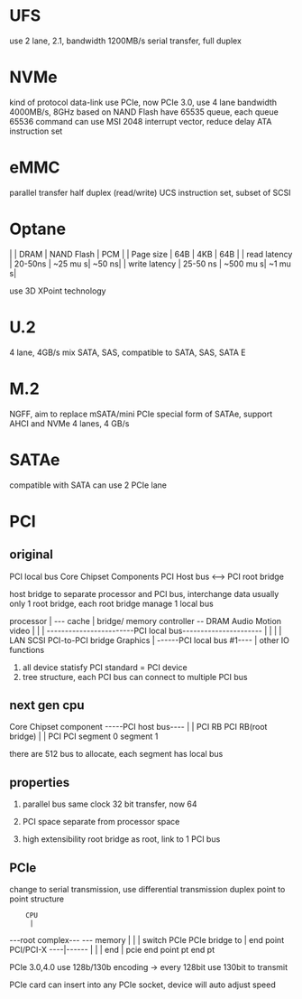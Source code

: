 # UFS
use 2 lane, 2.1, bandwidth 1200MB/s
serial transfer, full duplex

# NVMe
kind of protocol
data-link use PCIe, now PCIe 3.0, use 4 lane
bandwidth 4000MB/s, 8GHz
based on NAND Flash
have 65535 queue, each queue 65536 command
can use MSI 2048 interrupt vector, reduce delay
ATA instruction set

# eMMC
parallel transfer
half duplex (read/write)
UCS instruction set, subset of SCSI

# Optane
| | DRAM | NAND Flash | PCM |
| Page size | 64B | 4KB | 64B |
| read latency | 20-50ns | ~25 mu s| ~50 ns|
| write latency | 25-50 ns | ~500 mu s| ~1 mu s|

use 3D XPoint technology

# U.2
4 lane, 4GB/s
mix SATA, SAS, compatible to SATA, SAS, SATA E

# M.2
NGFF, aim to replace mSATA/mini PCIe
special form of SATAe, support AHCI and NVMe
4 lanes, 4 GB/s

# SATAe
compatible with SATA
can use 2 PCIe lane

# PCI
## original
PCI local bus 
  Core Chipset Components
    PCI Host bus <--> PCI root bridge

host bridge to separate processor and PCI bus, interchange data
usually only 1 root bridge, each root bridge manage 1 local bus

processor
  | --- cache
  |
bridge/
memory controller -- DRAM             Audio  Motion video
  |                                      |        |
------------------------PCI local bus---------------------- 
  |     |     |                             |
 LAN  SCSI  PCI-to-PCI bridge             Graphics
              |
            ------PCI local bus #1----
                        |
                  other IO functions

1. all device statisfy PCI standard = PCI device
2. tree structure, each PCI bus can connect to multiple PCI bus

## next gen cpu

Core Chipset component
-----PCI host bus----
      |         |
    PCI RB   PCI RB(root bridge)
      |         |
     PCI       PCI
  segment 0  segment 1

there are 512 bus to allocate, each segment has local bus

## properties
1. parallel bus
same clock 32 bit transfer, now 64

2. PCI space separate from processor space

3. high extensibility
root bridge as root, link to 1 PCI bus

## PCIe
change to serial transmission, use differential transmission
duplex
point to point structure

        CPU
         |
   ---root complex--- --- memory
      |     |     |
  switch  PCIe    PCIe bridge to
    |    end point  PCI/PCI-X
----|------
|   |     |
end |   pcie end point
pt  end
    pt

PCIe 3.0,4.0 use 128b/130b encoding -> every 128bit use 130bit to transmit

PCIe card can insert into any PCIe socket, device will auto adjust speed













